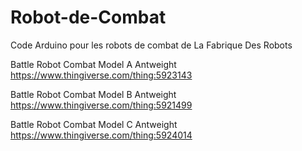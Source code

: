 # Robot-de-Combat

Code Arduino pour les robots de combat de La Fabrique Des Robots

Battle Robot Combat Model A Antweight 
https://www.thingiverse.com/thing:5923143

Battle Robot Combat Model B Antweight 
https://www.thingiverse.com/thing:5921499

Battle Robot Combat Model C Antweight 
https://www.thingiverse.com/thing:5924014
